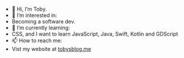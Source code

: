 - 👋 Hi, I’m Toby.
- 👀 I’m interested in:
- Becoming a software dev.
- 🌱 I’m currently learning:
- CSS, and I want to learn JavaScript, Java, Swift, Kotlin and GDScript
- 📫 How to reach me:
- Vist my website at [tobysblog.me](https://tobysblog.me)
